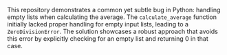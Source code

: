 This repository demonstrates a common yet subtle bug in Python: handling empty lists when calculating the average. The `calculate_average` function initially lacked proper handling for empty input lists, leading to a `ZeroDivisionError`. The solution showcases a robust approach that avoids this error by explicitly checking for an empty list and returning 0 in that case.